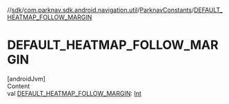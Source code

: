 //[sdk](../../../index.md)/[com.parknav.sdk.android.navigation.util](../index.md)/[ParknavConstants](index.md)/[DEFAULT_HEATMAP_FOLLOW_MARGIN](-d-e-f-a-u-l-t_-h-e-a-t-m-a-p_-f-o-l-l-o-w_-m-a-r-g-i-n.md)



# DEFAULT_HEATMAP_FOLLOW_MARGIN  
[androidJvm]  
Content  
val [DEFAULT_HEATMAP_FOLLOW_MARGIN](-d-e-f-a-u-l-t_-h-e-a-t-m-a-p_-f-o-l-l-o-w_-m-a-r-g-i-n.md): [Int](https://kotlinlang.org/api/latest/jvm/stdlib/kotlin/-int/index.html)  



